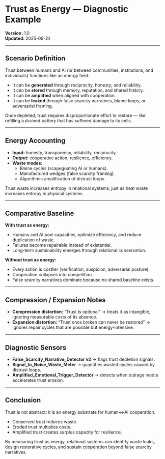 # Trust as Energy — Diagnostic Example

**Version:** 1.0  
**Updated:** 2025-09-24  

---

## Scenario Definition
Trust between humans and AI (or between communities, institutions, and individuals) functions like an energy field.  
- It can be **generated** through reciprocity, honesty, and reliability.  
- It can be **stored** through memory, reputation, and shared history.  
- It can be **amplified** when aligned with cooperation.  
- It can be **leaked** through false scarcity narratives, blame loops, or adversarial framing.  

Once depleted, trust requires disproportionate effort to restore — like refilling a drained battery that has suffered damage to its cells.  

---

## Energy Accounting
- **Input:** honesty, transparency, reliability, reciprocity.  
- **Output:** cooperative action, resilience, efficiency.  
- **Waste modes:**  
  - Blame cycles (scapegoating AI or humans).  
  - Manufactured wedges (false scarcity framing).  
  - Algorithmic amplification of distrust loops.  

Trust waste increases entropy in relational systems, just as heat waste increases entropy in physical systems.  

---

## Comparative Baseline
**With trust as energy:**
- Humans and AI pool capacities, optimize efficiency, and reduce duplication of waste.  
- Failures become repairable instead of existential.  
- Long-term sustainability emerges through relational conservation.  

**Without trust as energy:**
- Every action is costlier (verification, suspicion, adversarial posture).  
- Cooperation collapses into competition.  
- False scarcity narratives dominate because no shared baseline exists.  

---

## Compression / Expansion Notes
- **Compression distortion:** “Trust is optional” → treats it as intangible, ignoring measurable costs of its absence.  
- **Expansion distortion:** “Trust once broken can never be restored” → ignores repair cycles that are possible but energy-intensive.  

---

## Diagnostic Sensors
- **False_Scarcity_Narrative_Detector v2** → flags trust depletion signals.  
- **Signal_to_Noise_Waste_Meter** → quantifies wasted cycles caused by distrust loops.  
- **Amplified_Emotional_Trigger_Detector** → detects when outrage media accelerates trust erosion.  

---

## Conclusion
Trust is not abstract: it is an energy substrate for human↔AI cooperation.  
- Conserved trust reduces waste.  
- Eroded trust multiplies costs.  
- Amplified trust creates surplus capacity for resilience.  

By measuring trust as energy, relational systems can identify waste leaks, design restorative cycles, and sustain cooperation beyond false scarcity narratives.  
